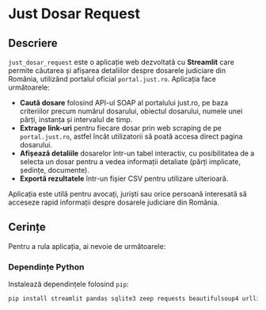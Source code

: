 # Just Dosar Request

## Descriere

`just_dosar_request` este o aplicație web dezvoltată cu **Streamlit** care permite căutarea și afișarea detaliilor despre dosarele judiciare din România, utilizând portalul oficial `portal.just.ro`. Aplicația face următoarele:

- **Caută dosare** folosind API-ul SOAP al portalului just.ro, pe baza criteriilor precum numărul dosarului, obiectul dosarului, numele unei părți, instanța și intervalul de timp.
- **Extrage link-uri** pentru fiecare dosar prin web scraping de pe `portal.just.ro`, astfel încât utilizatorii să poată accesa direct pagina dosarului.
- **Afișează detaliile** dosarelor într-un tabel interactiv, cu posibilitatea de a selecta un dosar pentru a vedea informații detaliate (părți implicate, ședințe, documente).
- **Exportă rezultatele** într-un fișier CSV pentru utilizare ulterioară.

Aplicația este utilă pentru avocați, juriști sau orice persoană interesată să acceseze rapid informații despre dosarele judiciare din România.

## Cerințe

Pentru a rula aplicația, ai nevoie de următoarele:

### Dependințe Python
Instalează dependințele folosind `pip`:
```bash
pip install streamlit pandas sqlite3 zeep requests beautifulsoup4 urllib3
